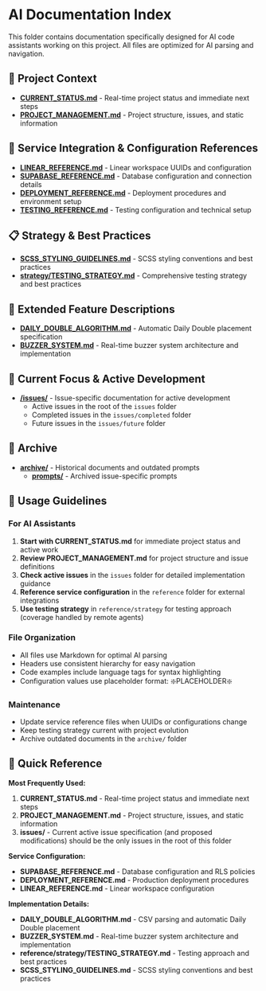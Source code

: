 # AI Documentation Index

This folder contains documentation specifically designed for AI code assistants working on this project. All files are optimized for AI parsing and navigation.

## 📖 **Project Context**
- **[CURRENT_STATUS.md](./CURRENT_STATUS.md)** - Real-time project status and immediate next steps
- **[PROJECT_MANAGEMENT.md](./PROJECT_MANAGEMENT.md)** - Project structure, issues, and static information

## 🔧 **Service Integration & Configuration References**
- **[LINEAR_REFERENCE.md](./reference/LINEAR_REFERENCE.md)** - Linear workspace UUIDs and configuration
- **[SUPABASE_REFERENCE.md](./reference/SUPABASE_REFERENCE.md)** - Database configuration and connection details
- **[DEPLOYMENT_REFERENCE.md](./reference/DEPLOYMENT_REFERENCE.md)** - Deployment procedures and environment setup
- **[TESTING_REFERENCE.md](./reference/TESTING_REFERENCE.md)** - Testing configuration and technical setup

## 📋 **Strategy & Best Practices**
- **[SCSS_STYLING_GUIDELINES.md](./SCSS_STYLING_GUIDELINES.md)** - SCSS styling conventions and best practices
- **[strategy/TESTING_STRATEGY.md](./reference/strategy/TESTING_STRATEGY.md)** - Comprehensive testing strategy and best practices

## 🌟 **Extended Feature Descriptions**
- **[DAILY_DOUBLE_ALGORITHM.md](./features/DAILY_DOUBLE_ALGORITHM.md)** - Automatic Daily Double placement specification
- **[BUZZER_SYSTEM.md](./features/BUZZER_SYSTEM.md)** - Real-time buzzer system architecture and implementation

## 🎯 **Current Focus & Active Development**
- **[/issues/](./issues/)** - Issue-specific documentation for active development
  - Active issues in the root of the `issues` folder
  - Completed issues in the `issues/completed` folder
  - Future issues in the `issues/future` folder

## 📁 **Archive**
- **[archive/](./archive/)** - Historical documents and outdated prompts
  - **[prompts/](./archive/prompts/)** - Archived issue-specific prompts

## 🎯 **Usage Guidelines**

### For AI Assistants
1. **Start with CURRENT_STATUS.md** for immediate project status and active work
2. **Review PROJECT_MANAGEMENT.md** for project structure and issue definitions
3. **Check active issues** in the `issues` folder for detailed implementation guidance
4. **Reference service configuration** in the `reference` folder for external integrations
5. **Use testing strategy** in `reference/strategy` for testing approach (coverage handled by remote agents)

### File Organization
- All files use Markdown for optimal AI parsing
- Headers use consistent hierarchy for easy navigation
- Code examples include language tags for syntax highlighting
- Configuration values use placeholder format: ❇️PLACEHOLDER❇️

### Maintenance
- Update service reference files when UUIDs or configurations change
- Keep testing strategy current with project evolution
- Archive outdated documents in the `archive/` folder

## 🔄 **Quick Reference**

**Most Frequently Used:**
1. **CURRENT_STATUS.md** - Real-time project status and immediate next steps
2. **PROJECT_MANAGEMENT.md** - Project structure, issues, and static information
3. **issues/** - Current active issue specification (and proposed modifications) should be the only issues in the root of this folder

**Service Configuration:**
- **SUPABASE_REFERENCE.md** - Database configuration and RLS policies
- **DEPLOYMENT_REFERENCE.md** - Production deployment procedures
- **LINEAR_REFERENCE.md** - Linear workspace configuration

**Implementation Details:**
- **DAILY_DOUBLE_ALGORITHM.md** - CSV parsing and automatic Daily Double placement
- **BUZZER_SYSTEM.md** - Real-time buzzer system architecture and implementation
- **reference/strategy/TESTING_STRATEGY.md** - Testing approach and best practices
- **SCSS_STYLING_GUIDELINES.md** - SCSS styling conventions and best practices
